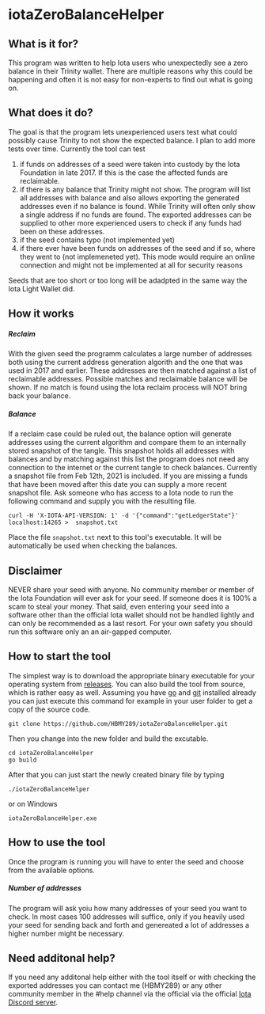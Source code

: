 # iotaZeroBalanceHelper


## What is it for?
This program was written to help Iota users who unexpectedly see a zero balance in their Trinity wallet. There are multiple reasons why this could be happening and often it is not easy for non-experts to find out what is going on.

## What does it do?
The goal is that the program lets unexperienced users test what could possibly cause Trinity to not show the expected balance. I plan to add more tests over time.
Currently the tool can test
1. if funds on addresses of a seed were taken into custody by the Iota Foundation in late 2017. If this is the case the affected funds are reclaimable.
2. if there is any balance that Trinity might not show. The program will list all addresses with balance and also allows exporting the generated addresses even if no balance is found. While Trinity will often only show a single address if no funds are found. The exported addresses can be supplied to other more experienced users to check if any funds had been on these addresses. 
3. if the seed contains typo (not implemented yet)
4. if there ever have been funds on addresses of the seed and if so, where they went to (not implemeneted yet). This mode would require an online connection and might not be implemented at all for security reasons

Seeds that are too short or too long will be adadpted in the same way the Iota Light Wallet did.


## How it works
##### Reclaim
With the given seed the programm calculates a large number of addresses both using the current address generation algorith and the one that was used in 2017 and earlier. These addresses are then matched against a list of reclaimable addresses. Possible matches and reclaimable balance will be shown. If no match is found using the Iota reclaim process will NOT bring back your balance.

##### Balance
If a reclaim case could be ruled out, the balance option will generate addresses using the current algorithm and compare them to an internally stored snapshot of the tangle. This snapshot holds all addresses with balances and by matching against this list the program does not need any connection to the internet or the current tangle to check balances. Currently a snapshot file from Feb 12th, 2021 is included. If you are missing a funds that have been moved after this date you can supply a more recent snapshot file. Ask someone who has access to a Iota node to run the following command and supply you with the resulting file.
```
curl -H 'X-IOTA-API-VERSION: 1' -d '{"command":"getLedgerState"}' localhost:14265 >  snapshot.txt
```
Place the file `snapshot.txt` next to this tool's executable. It will be automatically be used when checking the balances.

## Disclaimer
NEVER share your seed with anyone. No community member or member of the Iota Foundation will ever ask for your seed. If someone does it is 100% a scam to steal your money. That said, even entering your seed into a software other than the official Iota wallet should not be handled lightly and can only be recommended as a last resort. For your own safety you should run this software only an an air-gapped computer. 

## How to start the tool
The simplest way is to download the appropriate binary executable for your operating system from [releases](https://github.com/HBMY289/iotaZeroBalanceHelper/releases). You can also build the tool from source, which is rather easy as well. Assuming you have [go](https://golang.org/doc/install) and [git](https://www.atlassian.com/git/tutorials/install-git) installed already you can just execute this command for example in your user folder to get a copy of the source code.
```
git clone https://github.com/HBMY289/iotaZeroBalanceHelper.git
```

Then you change into the new folder and build the excutable.
```
cd iotaZeroBalanceHelper
go build
```
After that you can just start the newly created binary file by typing
```
./iotaZeroBalanceHelper
```
or on Windows
```
iotaZeroBalanceHelper.exe
```
## How to use the tool
Once the program is running you will have to enter the seed and choose from the available options.

##### Number of addresses
The program will ask yoiu how many addresses of your seed you want to check. In most cases 100 addresses will suffice, only if you heavily used your seed for sending back and forth and genereated a lot of addresses a higher number might be necessary.

## Need additonal help?
If you need any additonal help either with the tool itself or with checking the exported addresses you can contact me (HBMY289) or any other community member in the #help channel via the official via the official [Iota Discord server](https://discord.iota.org/).
